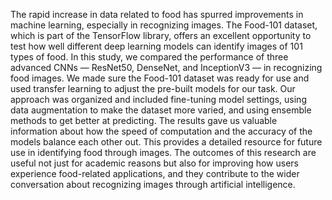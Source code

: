 The rapid increase in data related to food has spurred improvements in machine learning, especially in recognizing images. The Food-101 dataset, which is part of the TensorFlow library, offers an excellent opportunity to test how well different deep learning models can identify images of 101 types of food. In this study, we compared the performance of three advanced CNNs — ResNet50, DenseNet, and InceptionV3 — in recognizing food images. We made sure the Food-101 dataset was ready for use and used transfer learning to adjust the pre-built models for our task. Our approach was organized and included fine-tuning model settings, using data augmentation to make the dataset more varied, and using ensemble methods to get better at predicting. The results gave us valuable information about how the speed of computation and the accuracy of the models balance each other out. This provides a detailed resource for future use in identifying food through images. The outcomes of this research are useful not just for academic reasons but also for improving how users experience food-related applications, and they contribute to the wider conversation about recognizing images through artificial intelligence. 
